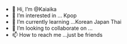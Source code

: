 - 👋 Hi, I’m @Kaiaika
- 👀 I’m interested in ... Kpop
- 🌱 I’m currently learning ...Korean Japan Thai 
- 💞️ I’m looking to collaborate on ...
- 📫 How to reach me ...just be friends 

<!---
Kaiaika/Kaiaika is a ✨ special ✨ repository because its `README.md` (this file) appears on your GitHub profile.
You can click the Preview link to take a look at your changes.
--->

